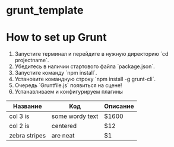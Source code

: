 grunt_template
==============

# How to set up Grunt

1. Запустите терминал и перейдите в нужную директорию ´cd projectname´.
2. Убедитесь в наличии стартового файла ´package.json´.
3. Запустите команду ´npm install´.
4. Установите командную строку ´npm install -g grunt-cli´.
5. Очередь ´Gruntfile.js´ появиться на сцене!
6. Устанавливаем и конфигурируем плагины 

| Название  | Код  | Описание |
|--------- | --------------- | -------------
| col 3 is      | some wordy text | $1600 |
| col 2 is      | centered        |   $12 |
| zebra stripes | are neat        |    $1 |